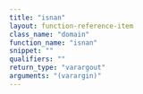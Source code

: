 ```yaml
---
title: "isnan"
layout: function-reference-item
class_name: "domain"
function_name: "isnan"
snippet: ""
qualifiers: ""
return_type: "varargout"
arguments: "(varargin)"
---
```


<pre class="help-text"></pre>